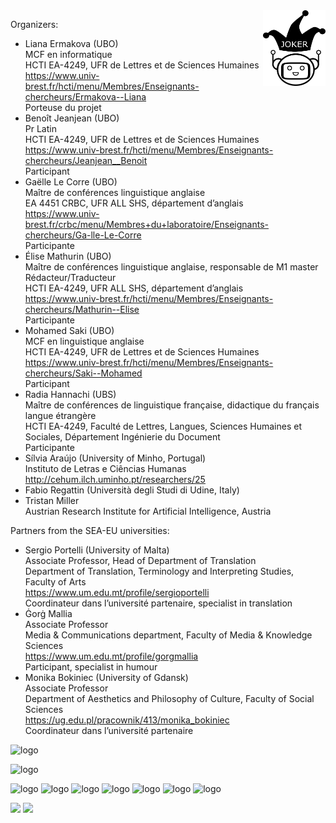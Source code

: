 <img align="right" width="100" height="121" src="Joker.png">


Organizers:
* Liana Ermakova (UBO)
<br>MCF en informatique
<br>HCTI EA-4249, UFR de Lettres et de Sciences Humaines
<br>https://www.univ-brest.fr/hcti/menu/Membres/Enseignants-chercheurs/Ermakova--Liana
<br>Porteuse du projet
* Benoît Jeanjean (UBO)
<br>Pr Latin
<br>HCTI EA-4249, UFR de Lettres et de Sciences Humaines
<br>https://www.univ-brest.fr/hcti/menu/Membres/Enseignants-chercheurs/Jeanjean__Benoit
<br>Participant
* Gaëlle Le Corre (UBO)
<br>Maître de conférences linguistique anglaise
<br>EA 4451 CRBC, UFR ALL SHS, département d’anglais
<br>https://www.univ-brest.fr/crbc/menu/Membres+du+laboratoire/Enseignants-chercheurs/Ga-lle-Le-Corre
<br>Participante
* Élise Mathurin (UBO)
<br>Maître de conférences linguistique anglaise, responsable de M1 master Rédacteur/Traducteur
<br>HCTI EA-4249, UFR ALL SHS, département d’anglais
<br>https://www.univ-brest.fr/hcti/menu/Membres/Enseignants-chercheurs/Mathurin--Elise
<br>Participante
* Mohamed Saki (UBO)
<br>MCF en linguistique anglaise
<br>HCTI EA-4249, UFR de Lettres et de Sciences Humaines
<br>https://www.univ-brest.fr/hcti/menu/Membres/Enseignants-chercheurs/Saki--Mohamed
<br>Participant
* Radia Hannachi (UBS)
<br>Maître de conférences de linguistique française, didactique du français langue étrangère
<br>HCTI EA-4249, Faculté de Lettres, Langues, Sciences Humaines et Sociales, Département Ingénierie du Document
<br>Participante
* Sílvia Araújo (University of Minho, Portugal)
<br>Instituto de Letras e Ciências Humanas
<br>http://cehum.ilch.uminho.pt/researchers/25
* Fabio Regattin (Università degli Studi di Udine, Italy)
* Tristan Miller
<br>Austrian Research Institute for Artificial Intelligence, Austria

Partners from the SEA-EU universities:
* Sergio Portelli (University of Malta)
<br>Associate Professor, Head of Department of Translation
<br>Department of Translation, Terminology and Interpreting Studies, Faculty of Arts
<br>https://www.um.edu.mt/profile/sergioportelli
<br>Coordinateur dans l’université partenaire, specialist in translation
* Ġorġ Mallia
<br>Associate Professor
<br>Media & Communications department, Faculty of Media & Knowledge Sciences
<br>https://www.um.edu.mt/profile/gorgmallia
<br>Participant, specialist in humour
* Monika Bokiniec (University of Gdansk)
<br>Associate Professor
<br>Department of Aesthetics and Philosophy of Culture, Faculty of Social Sciences
<br>https://ug.edu.pl/pracownik/413/monika_bokiniec
<br>Coordinateur dans l’université partenaire

![logo](https://github.com/motsmachines/joker/blob/main/UBO.png)

![logo](https://github.com/motsmachines/joker/blob/main/CEHUM.png)

![logo](https://github.com/motsmachines/joker/blob/main/Joker.png)
![logo](https://github.com/motsmachines/joker/blob/main/OFAI.png)
![logo](https://github.com/motsmachines/joker/blob/main/SEA-EU.png)
![logo](https://github.com/motsmachines/joker/blob/main/UBS.png)
![logo](https://github.com/motsmachines/joker/blob/main/University%20of%20Gdansk.png)
![logo](https://github.com/motsmachines/joker/blob/main/Universit%C3%A0%20-%20Malta.png)
![logo](https://github.com/motsmachines/joker/blob/main/Universit%C3%A0%20-%20UDINE.png)

<img src="/Joker.png" width="100" /> ![](/Joker.png)
